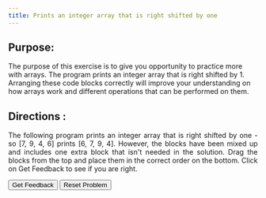 ```yaml
---
title: Prints an integer array that is right shifted by one
---
```


## Purpose:

 <p>The purpose of this exercise is to give you opportunity to practice more with arrays. The program prints an integer array that is right shifted by 1. 
  Arranging these code blocks correctly will improve your understanding on how arrays work and different operations that can be performed on them.</p>


## Directions :

<div style="text-align: justify">
    <p> The following program prints an integer array that is right shifted by one - so [7, 9, 4, 6] prints [6, 7, 9, 4]. However, the blocks have been mixed up and includes one extra block that isn't needed in the solution. 
      Drag the blocks from the top and place them in the correct order on the bottom. Click on Get Feedback to see if you are right.</p>
  
  <div id="9-sortableTrash" class="sortable-code"></div> 
<div id="9-sortable" class="sortable-code"></div> 
<div style="clear:both;"></div> 
<p> 
    <input id="9-feedbackLink" value="Get Feedback" type="button" /> 
    <input id="9-newInstanceLink" value="Reset Problem" type="button" /> 
</p> 
<script type="text/javascript"> 
(function(){
  var initial = "import java.util.Arrays;\n" +
    "public class shiftRight{\n" +
    "	public static void main(String[] args){\n" +
    "		int[] arr = {7, 9, 4, 6};\n" +
    "		int[] result = new int[arr.length];\n" +
    "		result[0] = arr[arr.length-1];\n" +
    "		for (int i = 0; i &lt; arr.length-1; i++) result[i+1] = arr[i];\n" +
    "		System.out.println(Arrays.toString(result));\n" +
    "	}\n" +
    "}\n" +
    "for (int i = 0; i &lt; arr.length; i++) result[i+1] = arr[i]; #distractor";
  var parsonsPuzzle = new ParsonsWidget({
    "sortableId": "9-sortable",
    "max_wrong_lines": 10,
    "grader": ParsonsWidget._graders.LineBasedGrader,
    "exec_limit": 2500,
    "can_indent": true,
    "x_indent": 50,
    "lang": "en",
    "trashId": "9-sortableTrash"
  });
  parsonsPuzzle.init(initial);
  parsonsPuzzle.shuffleLines();
  $("#9-newInstanceLink").click(function(event){ 
      event.preventDefault(); 
      parsonsPuzzle.shuffleLines(); 
  }); 
  $("#9-feedbackLink").click(function(event){ 
      event.preventDefault(); 
      parsonsPuzzle.getFeedback(); 
  }); 
})(); 
</script>
